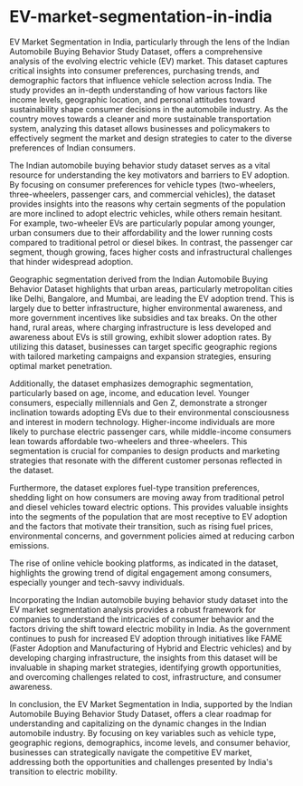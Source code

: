 # EV-market-segmentation-in-india
EV Market Segmentation in India, particularly through the lens of the Indian Automobile Buying Behavior Study Dataset, offers a comprehensive analysis of the evolving electric vehicle (EV) market. This dataset captures critical insights into consumer preferences, purchasing trends, and demographic factors that influence vehicle selection across India. The study provides an in-depth understanding of how various factors like income levels, geographic location, and personal attitudes toward sustainability shape consumer decisions in the automobile industry. As the country moves towards a cleaner and more sustainable transportation system, analyzing this dataset allows businesses and policymakers to effectively segment the market and design strategies to cater to the diverse preferences of Indian consumers.

The Indian automobile buying behavior study dataset serves as a vital resource for understanding the key motivators and barriers to EV adoption. By focusing on consumer preferences for vehicle types (two-wheelers, three-wheelers, passenger cars, and commercial vehicles), the dataset provides insights into the reasons why certain segments of the population are more inclined to adopt electric vehicles, while others remain hesitant. For example, two-wheeler EVs are particularly popular among younger, urban consumers due to their affordability and the lower running costs compared to traditional petrol or diesel bikes. In contrast, the passenger car segment, though growing, faces higher costs and infrastructural challenges that hinder widespread adoption.

Geographic segmentation derived from the Indian Automobile Buying Behavior Dataset highlights that urban areas, particularly metropolitan cities like Delhi, Bangalore, and Mumbai, are leading the EV adoption trend. This is largely due to better infrastructure, higher environmental awareness, and more government incentives like subsidies and tax breaks. On the other hand, rural areas, where charging infrastructure is less developed and awareness about EVs is still growing, exhibit slower adoption rates. By utilizing this dataset, businesses can target specific geographic regions with tailored marketing campaigns and expansion strategies, ensuring optimal market penetration.

Additionally, the dataset emphasizes demographic segmentation, particularly based on age, income, and education level. Younger consumers, especially millennials and Gen Z, demonstrate a stronger inclination towards adopting EVs due to their environmental consciousness and interest in modern technology. Higher-income individuals are more likely to purchase electric passenger cars, while middle-income consumers lean towards affordable two-wheelers and three-wheelers. This segmentation is crucial for companies to design products and marketing strategies that resonate with the different customer personas reflected in the dataset.

Furthermore, the dataset explores fuel-type transition preferences, shedding light on how consumers are moving away from traditional petrol and diesel vehicles toward electric options. This provides valuable insights into the segments of the population that are most receptive to EV adoption and the factors that motivate their transition, such as rising fuel prices, environmental concerns, and government policies aimed at reducing carbon emissions.

The rise of online vehicle booking platforms, as indicated in the dataset, highlights the growing trend of digital engagement among consumers, especially younger and tech-savvy individuals.

Incorporating the Indian automobile buying behavior study dataset into the EV market segmentation analysis provides a robust framework for companies to understand the intricacies of consumer behavior and the factors driving the shift toward electric mobility in India. As the government continues to push for increased EV adoption through initiatives like FAME (Faster Adoption and Manufacturing of Hybrid and Electric vehicles) and by developing charging infrastructure, the insights from this dataset will be invaluable in shaping market strategies, identifying growth opportunities, and overcoming challenges related to cost, infrastructure, and consumer awareness.

In conclusion, the EV Market Segmentation in India, supported by the Indian Automobile Buying Behavior Study Dataset, offers a clear roadmap for understanding and capitalizing on the dynamic changes in the Indian automobile industry. By focusing on key variables such as vehicle type, geographic regions, demographics, income levels, and consumer behavior, businesses can strategically navigate the competitive EV market, addressing both the opportunities and challenges presented by India's transition to electric mobility.

